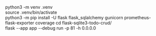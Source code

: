 python3 -m venv .venv  
source .venv/bin/activate  
python3 -m pip install -U flask  flask_sqlalchemy gunicorn prometheus-flask-exporter  coverage
cd flask-sqlite3-todo-crud/  
flask --app app --debug run -p 81 -h 0.0.0.0  



